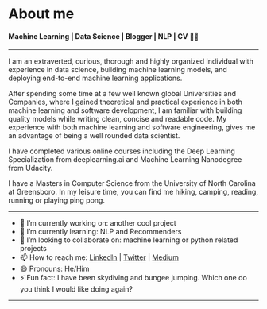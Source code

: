 # About me
#### Machine Learning | Data Science | Blogger | NLP | CV 👨‍💻
---

I am an extraverted, curious, thorough and highly organized individual with experience in data science, building machine learning models, and deploying end-to-end machine learning applications.

After spending some time at a few well known global Universities and Companies, where I gained theoretical and practical experience in both machine learning and software development, I am familiar with building quality models while writing clean, concise and readable code. My experience with both machine learning and software engineering, gives me an advantage of being a well rounded data scientist.

I have completed various online courses including the Deep Learning Specialization from deeplearning&#46;ai and Machine Learning Nanodegree from Udacity.

I have a Masters in Computer Science from the University of North Carolina at Greensboro. In my leisure time, you can find me hiking, camping, reading, running or playing ping pong.

---

- 🔭 I’m currently working on: another cool project
- 🌱 I’m currently learning: NLP and Recommenders
- 👯 I’m looking to collaborate on: machine learning or python related projects
- 📫 How to reach me: [LinkedIn](https://www.linkedin.com/in/impiyushag/) | [Twitter](https://www.twitter.com/impiyushag) | [Medium](https://medium.com/@impiyush)
- 😄 Pronouns: He/Him
- ⚡ Fun fact: I have been skydiving and bungee jumping. Which one do you think I would like doing again?

---
